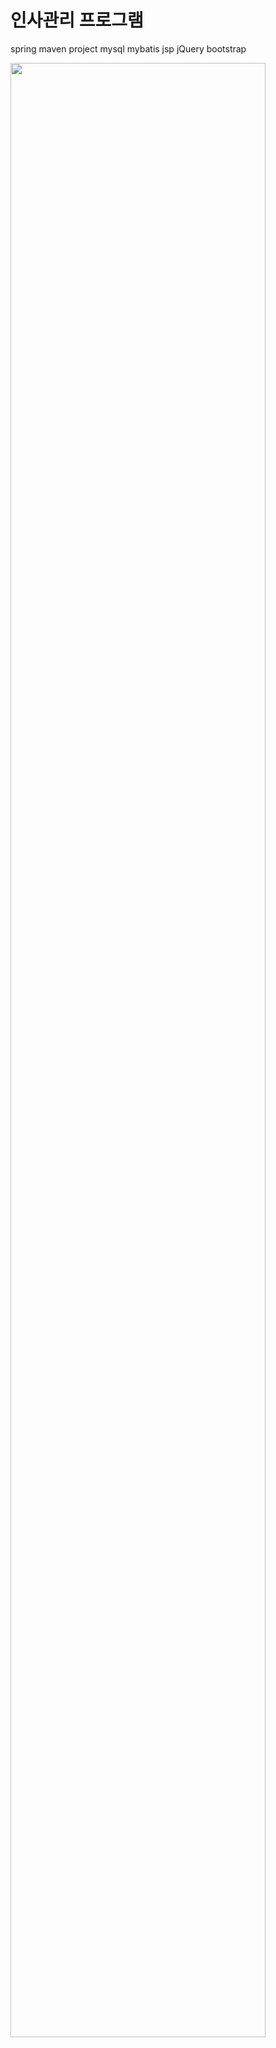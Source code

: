 # 인사관리 프로그램
spring maven project mysql mybatis jsp jQuery bootstrap 

<img src="https://user-images.githubusercontent.com/24488977/61289072-6f77c800-a803-11e9-84ee-de40f30292c1.JPG" width="90%"></img>

